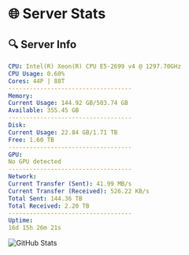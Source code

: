 # 🌐 Server Stats
## 🔍 Server Info
```yaml
CPU: Intel(R) Xeon(R) CPU E5-2699 v4 @ 1297.70GHz
CPU Usage: 0.60%
Cores: 44P | 88T
-----------------------------------
Memory:
Current Usage: 144.92 GB/503.74 GB
Available: 355.45 GB
-----------------------------------
Disk:
Current Usage: 22.84 GB/1.71 TB
Free: 1.60 TB
-----------------------------------
GPU:
No GPU detected
-----------------------------------
Network:
Current Transfer (Sent): 41.99 MB/s
Current Transfer (Received): 526.22 KB/s
Total Sent: 144.36 TB
Total Received: 2.20 TB
-----------------------------------
Uptime:
16d 15h 26m 21s
```
![GitHub Stats](https://img.shields.io/badge/Updated-2025-02-24_14:09:39-blue)
